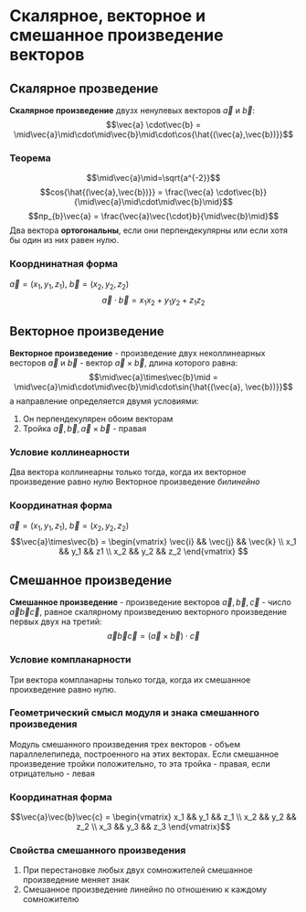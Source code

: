 # Скалярное, векторное и смешанное произведение векторов
## Скалярное прозведение
**Скалярное произведение** двузх ненулевых векторов $\vec{a}$ и $\vec{b}$:
$$\vec{a} \cdot\vec{b} = \mid\vec{a}\mid\cdot\mid\vec{b}\mid\cdot\cos{\hat{(\vec{a},\vec{b})}}$$
### Теорема
$$\mid\vec{a}\mid=\sqrt{a^{-2}}$$
$$cos{\hat{(\vec{a},\vec{b})}} = \frac{\vec{a} \cdot\vec{b}}{\mid\vec{a}\mid\cdot\mid\vec{b}\mid}$$
$$пр_{b}\vec{a} = \frac{\vec{a}\vec{\cdot}b}{\mid\vec{b}\mid}$$
Два вектора **ортогональны**, если они перпендекулярны или если хотя бы один из них равен нулю.
### Коорднинатная форма
$\vec{a}=(x_{1}, y_{1}, z_{1})$, $\vec{b} = (x_{2}, y_{2}, z_{2})$
$$\vec{a}\cdot\vec{b} = x_1x_2+y_1y_2+z_1z_2$$
## Векторное произведение
**Векторное произведение** - произведение двух неколлинеарных весторов $\vec{a}$ и $\vec{b}$ - вектор $\vec{a}\times\vec{b}$, длина которого равна:
$$\mid\vec{a}\times\vec{b}\mid = \mid\vec{a}\mid\cdot\mid\vec{b}\mid\cdot\sin{\hat{(\vec{a}, \vec{b})}}$$
а направление определяется двумя условиями:
1. Он перпендекулярен обоим векторам
2. Тройка $\vec{a}, \vec{b}, \vec{a}\times\vec{b}$ - правая
### Условие коллинеарности
Два вектора коллинеарны только тогда, когда их векторное произведение равно нулю
Векторное произведение *билинейно*
### Координатная форма
$\vec{a}=(x_{1}, y_{1}, z_{1})$, $\vec{b} = (x_{2}, y_{2}, z_{2})$
$$\vec{a}\times\vec{b} =
\begin{vmatrix}
\vec{i} && \vec{j} && \vec{k} \\
x_1 && y_1 && z1 \\
x_2 && y_2 && z_2
\end{vmatrix}
$$
## Смешанное произведение
**Смешанное произведение** - произведение векторов $\vec{a}, \vec{b}, \vec{c}$  - число $\vec{a}\vec{b}\vec{c}$, равное скалярному произведению векторного произведение первых двух на третий:
$$\vec{a}\vec{b}\vec{c} = (\vec{a}\times\vec{b})\cdot\vec{c}$$
### Условие компланарности
Три вектора компланарны только тогда, когда их смешанное проихведение равно нулю.
### Геометрический смысл модуля и знака смешанного произведения
Модуль смешанного произведения трех векторов - объем параллелепипеда, построенного на этих векторах.
Если смешанное произведение тройки положительно, то эта тройка - правая, если отрицательно - левая
### Координатная форма
$$\vec{a}\vec{b}\vec{c} = \begin{vmatrix}
x_1 && y_1 && z_1 \\
x_2 && y_2 && z_2 \\
x_3 && y_3 && z_3
\end{vmatrix}$$
### Свойства смешанного произведения
1. При перестановке любых двух сомножителей смешанное произведение меняет знак
2. Смешанное произведение линейно по отношению к каждому сомножителю
